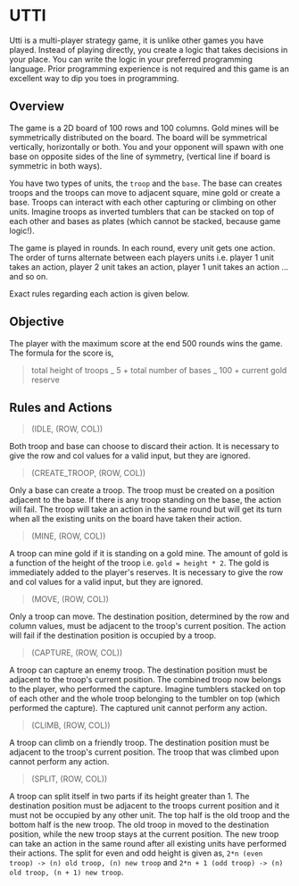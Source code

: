 # UTTI

Utti is a multi-player strategy game, it is unlike other games you have played. Instead of playing directly, you create a logic that takes decisions in your place. You can write the logic in your preferred programming language. Prior programming experience is not required and this game is an excellent way to dip you toes in programming.

## Overview

The game is a 2D board of 100 rows and 100 columns. Gold mines will be symmetrically distributed on the board. The board will be symmetrical vertically, horizontally or both. You and your opponent will spawn with one base on opposite sides of the line of symmetry, (vertical line if board is symmetric in both ways).

You have two types of units, the `troop` and the `base`. The base can creates troops and the troops can move to adjacent square, mine gold or create a base. Troops can interact with each other capturing or climbing on other units. Imagine troops as inverted tumblers that can be stacked on top of each other and bases as plates (which cannot be stacked, because game logic!).

The game is played in rounds. In each round, every unit gets one action. The order of turns alternate between each players units i.e. player 1 unit takes an action, player 2 unit takes an action, player 1 unit takes an action ... and so on.

Exact rules regarding each action is given below.

## Objective

The player with the maximum score at the end 500 rounds wins the game. The formula for the score is,

> total height of troops _ 5 + total number of bases _ 100 + current gold reserve

## Rules and Actions

> (IDLE, (ROW, COL))

Both troop and base can choose to discard their action. It is necessary to give the row and col values for a valid input, but they are ignored.

> (CREATE_TROOP, (ROW, COL))

Only a base can create a troop. The troop must be created on a position adjacent to the base. If there is any troop standing on the base, the action will fail. The troop will take an action in the same round but will get its turn when all the existing units on the board have taken their action.

> (MINE, (ROW, COL))

A troop can mine gold if it is standing on a gold mine. The amount of gold is a function of the height of the troop i.e. `gold = height * 2`. The gold is immediately added to the player's reserves. It is necessary to give the row and col values for a valid input, but they are ignored.

> (MOVE, (ROW, COL))

Only a troop can move. The destination position, determined by the row and column values, must be adjacent to the troop's current position. The action will fail if the destination position is occupied by a troop.

> (CAPTURE, (ROW, COL))

A troop can capture an enemy troop. The destination position must be adjacent to the troop's current position. The combined troop now belongs to the player, who performed the capture. Imagine tumblers stacked on top of each other and the whole troop belonging to the tumbler on top (which performed the capture). The captured unit cannot perform any action.

> (CLIMB, (ROW, COL))

A troop can climb on a friendly troop. The destination position must be adjacent to the troop's current position. The troop that was climbed upon cannot perform any action.

> (SPLIT, (ROW, COL))

A troop can split itself in two parts if its height greater than 1. The destination position must be adjacent to the troops current position and it must not be occupied by any other unit. The top half is the old troop and the bottom half is the new troop. The old troop in moved to the destination position, while the new troop stays at the current position. The new troop can take an action in the same round after all existing units have performed their actions. The split for even and odd height is given as, `2*n (even troop) -> (n) old troop, (n) new troop` and `2*n + 1 (odd troop) -> (n) old troop, (n + 1) new troop`.
